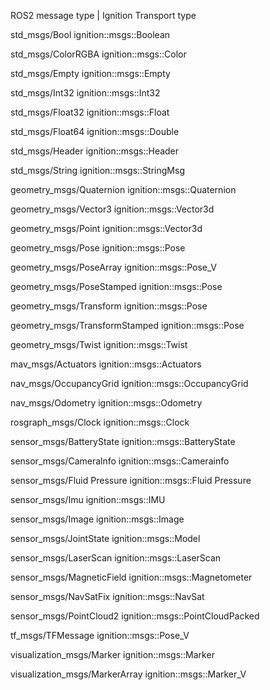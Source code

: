 ROS2 message type | Ignition Transport type

std_msgs/Bool ignition::msgs::Boolean

std_msgs/ColorRGBA ignition::msgs::Color

std_msgs/Empty ignition::msgs::Empty

std_msgs/Int32 ignition::msgs::Int32

std_msgs/Float32 ignition::msgs::Float

std_msgs/Float64 ignition::msgs::Double

std_msgs/Header ignition::msgs::Header

std_msgs/String ignition::msgs::StringMsg

geometry_msgs/Quaternion ignition::msgs::Quaternion

geometry_msgs/Vector3 ignition::msgs::Vector3d

geometry_msgs/Point ignition::msgs::Vector3d

geometry_msgs/Pose ignition::msgs::Pose

geometry_msgs/PoseArray ignition::msgs::Pose_V

geometry_msgs/PoseStamped ignition::msgs::Pose

geometry_msgs/Transform ignition::msgs::Pose

geometry_msgs/TransformStamped ignition::msgs::Pose

geometry_msgs/Twist ignition::msgs::Twist

mav_msgs/Actuators ignition::msgs::Actuators

nav_msgs/OccupancyGrid ignition::msgs::OccupancyGrid

nav_msgs/Odometry ignition::msgs::Odometry

rosgraph_msgs/Clock ignition::msgs::Clock

sensor_msgs/BatteryState ignition::msgs::BatteryState

sensor_msgs/Cameralnfo ignition::msgs::Camerainfo

sensor_msgs/Fluid Pressure ignition::msgs::Fluid Pressure

sensor_msgs/Imu ignition::msgs::IMU

sensor_msgs/Image ignition::msgs::Image

sensor_msgs/JointState ignition::msgs::Model

sensor_msgs/LaserScan ignition::msgs::LaserScan

sensor_msgs/MagneticField ignition::msgs::Magnetometer

sensor_msgs/NavSatFix ignition::msgs::NavSat

sensor_msgs/PointCloud2 ignition::msgs::PointCloudPacked

tf_msgs/TFMessage ignition::msgs::Pose_V

visualization_msgs/Marker ignition::msgs::Marker

visualization_msgs/MarkerArray ignition::msgs::Marker_V